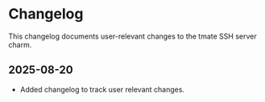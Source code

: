 # Changelog

This changelog documents user-relevant changes to the tmate SSH server charm.

## 2025-08-20

- Added changelog to track user relevant changes.
